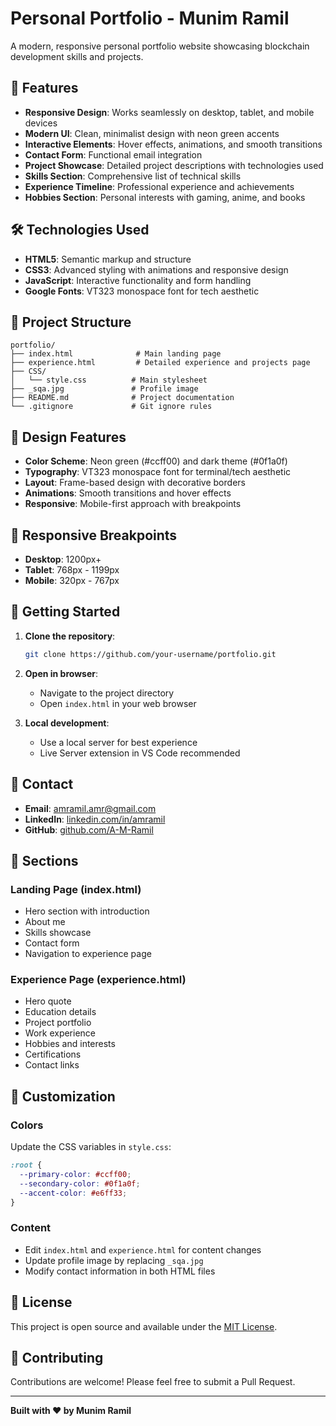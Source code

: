 # Personal Portfolio - Munim Ramil

A modern, responsive personal portfolio website showcasing blockchain development skills and projects.

## 🚀 Features

- **Responsive Design**: Works seamlessly on desktop, tablet, and mobile devices
- **Modern UI**: Clean, minimalist design with neon green accents
- **Interactive Elements**: Hover effects, animations, and smooth transitions
- **Contact Form**: Functional email integration
- **Project Showcase**: Detailed project descriptions with technologies used
- **Skills Section**: Comprehensive list of technical skills
- **Experience Timeline**: Professional experience and achievements
- **Hobbies Section**: Personal interests with gaming, anime, and books

## 🛠️ Technologies Used

- **HTML5**: Semantic markup and structure
- **CSS3**: Advanced styling with animations and responsive design
- **JavaScript**: Interactive functionality and form handling
- **Google Fonts**: VT323 monospace font for tech aesthetic

## 📁 Project Structure

```
portfolio/
├── index.html              # Main landing page
├── experience.html         # Detailed experience and projects page
├── CSS/
│   └── style.css          # Main stylesheet
├── _sqa.jpg               # Profile image
├── README.md              # Project documentation
└── .gitignore             # Git ignore rules
```

## 🎨 Design Features

- **Color Scheme**: Neon green (#ccff00) and dark theme (#0f1a0f)
- **Typography**: VT323 monospace font for terminal/tech aesthetic
- **Layout**: Frame-based design with decorative borders
- **Animations**: Smooth transitions and hover effects
- **Responsive**: Mobile-first approach with breakpoints

## 📱 Responsive Breakpoints

- **Desktop**: 1200px+
- **Tablet**: 768px - 1199px
- **Mobile**: 320px - 767px

## 🚀 Getting Started

1. **Clone the repository**:
   ```bash
   git clone https://github.com/your-username/portfolio.git
   ```

2. **Open in browser**:
   - Navigate to the project directory
   - Open `index.html` in your web browser

3. **Local development**:
   - Use a local server for best experience
   - Live Server extension in VS Code recommended

## 📧 Contact

- **Email**: amramil.amr@gmail.com
- **LinkedIn**: [linkedin.com/in/amramil](https://linkedin.com/in/amramil)
- **GitHub**: [github.com/A-M-Ramil](https://github.com/A-M-Ramil)

## 🎯 Sections

### Landing Page (index.html)
- Hero section with introduction
- About me
- Skills showcase
- Contact form
- Navigation to experience page

### Experience Page (experience.html)
- Hero quote
- Education details
- Project portfolio
- Work experience
- Hobbies and interests
- Certifications
- Contact links

## 🔧 Customization

### Colors
Update the CSS variables in `style.css`:
```css
:root {
  --primary-color: #ccff00;
  --secondary-color: #0f1a0f;
  --accent-color: #e6ff33;
}
```

### Content
- Edit `index.html` and `experience.html` for content changes
- Update profile image by replacing `_sqa.jpg`
- Modify contact information in both HTML files

## 📄 License

This project is open source and available under the [MIT License](LICENSE).

## 🤝 Contributing

Contributions are welcome! Please feel free to submit a Pull Request.

---

**Built with ❤️ by Munim Ramil** 